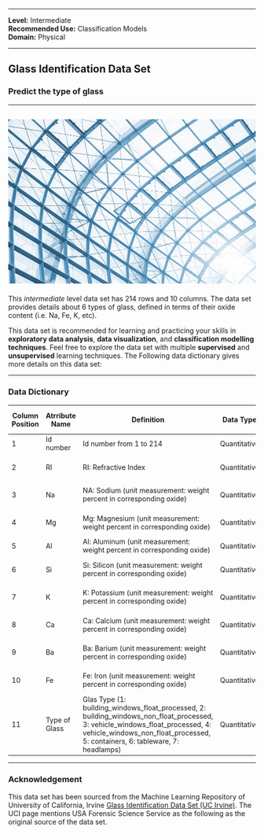 
---

**Level:** Intermediate<br/>
**Recommended Use:** Classification Models<br/>
**Domain:** Physical<br/> 

---

## Glass Identification Data Set 

### Predict the type of glass 


---
![](211.jpg)
---

This *intermediate* level data set has 214 rows and 10 columns.
The data set provides details about 6 types of glass, defined in terms of their oxide content (i.e. Na, Fe, K, etc).


This data set is recommended for learning and practicing your skills in **exploratory data analysis**, **data visualization**, and **classification modelling techniques**. 
Feel free to explore the data set with multiple **supervised** and **unsupervised** learning techniques. The Following data dictionary gives more details on this data set:

---

### Data Dictionary 

| Column   Position 	| Atrribute Name 	| Definition                                                                                                                                                                                                            	| Data Type    	| Example                   	| % Null Ratios 	|
|-------------------	|----------------	|-----------------------------------------------------------------------------------------------------------------------------------------------------------------------------------------------------------------------	|--------------	|---------------------------	|---------------	|
| 1                 	| Id number      	| Id number from 1 to 214                                                                                                                                                                                               	| Quantitative 	| 16, 75, 211               	| 0             	|
| 2                 	| RI             	| RI: Refractive Index                                                                                                                                                                                                  	| Quantitative 	| 1.51755, 1.51613, 1.51844 	| 0             	|
| 3                 	| Na             	| NA: Sodium (unit measurement: weight percent in corresponding oxide)                                                                                                                                                  	| Quantitative 	| 13.19, 12.79, 14.21       	| 0             	|
| 4                 	| Mg             	| Mg: Magnesium (unit measurement: weight percent in corresponding oxide)                                                                                                                                               	| Quantitative 	| 3.82, 2.87, 3.59          	| 0             	|
| 5                 	| Al             	| Al: Aluminum (unit measurement: weight percent in corresponding oxide)                                                                                                                                                	| Quantitative 	| 1.56, 1.43,               	| 0             	|
| 6                 	| Si             	| Si: Silicon (unit measurement: weight percent in corresponding oxide)                                                                                                                                                 	| Quantitative 	| 73.20, 71.77, 72.95       	| 0             	|
| 7                 	| K              	| K: Potassium (unit measurement: weight percent in corresponding oxide)                                                                                                                                                	| Quantitative 	| 0.67, 0.57, 0.11          	| 0             	|
| 8                 	| Ca             	| Ca: Calcium (unit measurement: weight percent in corresponding oxide)                                                                                                                                                 	| Quantitative 	| 8.09, 7.83, 9.57          	| 0             	|
| 9                 	| Ba             	| Ba: Barium (unit measurement: weight percent in corresponding oxide)                                                                                                                                                  	| Quantitative 	| 0.00, 0.11, 0.27          	| 0             	|
| 10                	| Fe             	| Fe: Iron (unit measurement: weight percent in corresponding oxide)                                                                                                                                                    	| Quantitative 	| 0.11, 0.14, 0.00          	| 0             	|
| 11                	| Type of Glass  	| Glas Type (1:   building_windows_float_processed, 2: building_windows_non_float_processed, 3:   vehicle_windows_float_processed, 4: vehicle_windows_non_float_processed, 5:   containers, 6: tableware, 7: headlamps) 	| Quantitative 	| 2, 5, 7                   	| 0             	|
---

### Acknowledgement

This data set has been sourced from the Machine Learning Repository of University of California, Irvine [Glass Identification Data Set (UC Irvine)](https://archive.ics.uci.edu/ml/datasets/Glass+Identification). 
The UCI page mentions USA Forensic Science Service as the following as the original source of the data set.
